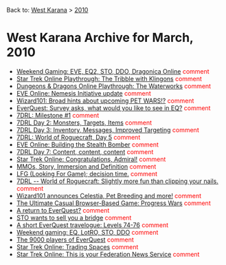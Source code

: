 Back to: [West Karana](/posts/westkarana.md) > [2010](/posts/2010/westkarana.md)
# West Karana Archive for March, 2010

* [Weekend Gaming: EVE, EQ2, STO, DDO, Dragonica Online](4759.md) <span style="color:red;">comment</span>
* [Star Trek Online Playthrough: The Tribble with Klingons](4768.md) <span style="color:red;">comment</span>
* [Dungeons & Dragons Online Playthrough: The Waterworks](4783.md) <span style="color:red;">comment</span>
* [EVE Online: Nemesis Initiative update](4801.md) <span style="color:red;">comment</span>
* [Wizard101: Broad hints about upcoming PET WARS!?](4804.md) <span style="color:red;">comment</span>
* [EverQuest: Survey asks, what would you like to see in EQ?](4811.md) <span style="color:red;">comment</span>
* [7DRL: Milestone #1](4814.md) <span style="color:red;">comment</span>
* [7DRL Day 2: Monsters, Targets, Items](4816.md) <span style="color:red;">comment</span>
* [7DRL Day 3: Inventory, Messages, Improved Targeting](4818.md) <span style="color:red;">comment</span>
* [7DRL: World of Roguecraft, Day 5](4822.md) <span style="color:red;">comment</span>
* [EVE Online: Building the Stealth Bomber](4827.md) <span style="color:red;">comment</span>
* [7DRL Day 7: Content, content, content](4840.md) <span style="color:red;">comment</span>
* [Star Trek Online: Congratulations, Admiral!](4847.md) <span style="color:red;">comment</span>
* [MMOs, Story, Immersion and Definition](4854.md) <span style="color:red;">comment</span>
* [LFG (Looking For Game); decision time.](4859.md) <span style="color:red;">comment</span>
* [7DRL -- World of Roguecraft: Slightly more fun than clipping your nails.](4867.md) <span style="color:red;">comment</span>
* [Wizard101 announces Celestia, Pet Breeding and more!](4869.md) <span style="color:red;">comment</span>
* [The Ultimate Casual Browser-Based Game: Progress Wars](4878.md) <span style="color:red;">comment</span>
* [A return to EverQuest?](4882.md) <span style="color:red;">comment</span>
* [STO wants to sell you a bridge](4887.md) <span style="color:red;">comment</span>
* [A short EverQuest travelogue: Levels 74-76](4891.md) <span style="color:red;">comment</span>
* [Weekend gaming: EQ, LotRO, STO, DDO](4896.md) <span style="color:red;">comment</span>
* [The 9000 players of EverQuest](4902.md) <span style="color:red;">comment</span>
* [Star Trek Online: Trading Spaces](4906.md) <span style="color:red;">comment</span>
* [Star Trek Online: This is your Federation News Service](4914.md) <span style="color:red;">comment</span>
